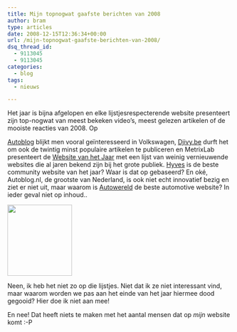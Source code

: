 ```yaml
---
title: Mijn topnogwat gaafste berichten van 2008
author: bram
type: articles
date: 2008-12-15T12:36:34+00:00
url: /mijn-topnogwat-gaafste-berichten-van-2008/
dsq_thread_id:
  - 9113045
  - 9113045
categories:
  - blog
tags:
  - nieuws

---
```

Het jaar is bijna afgelopen en elke lijstjesrespecterende website presenteert zijn top-nogwat van meest bekeken video&#8217;s, meest gelezen artikelen of de mooiste reacties van 2008. <!--more-->Op 

<a title="Autoblog.nl - Top 10 best gelezen berichten" href="http://www.autoblog.nl/archive/2008/12/15/top-10-best-gelezen-berichten-in-2008#post-17780" target="_blank">Autoblog</a> blijkt men vooral geïnteresseerd in Volkswagen, <a title="Djivy.be - De 20 (a)populairste berichten" href="http://www.djivy.be/2008/12/12/de-50-populairste-berichten-op-djivybe/" target="_blank">Djivy.be</a> durft het om ook de twintig minst populaire artikelen te publiceren en MetrixLab presenteert de <a title="Website van het Jaar" href="http://www.onlineawards.nl/winners.php" target="_parent">Website van het Jaar</a> met een lijst van weinig vernieuwende websites die al jaren bekend zijn bij het grote publiek. <a title="Hyves" href="http://www.hyves.nl" target="_blank">Hyves</a> is de beste community website van het jaar? Waar is dat op gebaseerd? En oké, Autoblog.nl, de grootste van Nederland, is ook niet echt innovatief bezig en ziet er niet uit, maar waarom is <a title="Autowereld - Beste automotive website van 2008?" href="http://www.autowereld.com" target="_blank">Autowereld</a> de beste automotive website? In ieder geval niet op inhoud..

<img class="alignleft" style="border-style: initial; border-color: initial;" title="Website van het Jaar 2008" src="http://www.onlineawards.nl/images/logo_woty.jpg" alt="" width="145" height="160" />

<div>
  </p> 
  
  <p>
    Neen, ik heb het niet zo op die lijstjes. Niet dat ik ze niet interessant vind, maar waarom worden we pas aan het einde van het jaar hiermee dood gegooid? Hier doe ik niet aan mee!
  </p>
  
  <p>
    En nee! Dat heeft niets te maken met het aantal mensen dat op <em>mijn </em>website komt :-P
  </p>
</div>